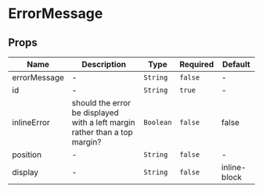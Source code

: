 # ErrorMessage

## Props

<!-- @vuese:ErrorMessage:props:start -->
|Name|Description|Type|Required|Default|
|---|---|---|---|---|
|errorMessage|-|`String`|`false`|-|
|id|-|`String`|`true`|-|
|inlineError|should the error be displayed with a left margin rather than a top margin?|`Boolean`|`false`|false|
|position|-|`String`|`false`|-|
|display|-|`String`|`false`|inline-block|

<!-- @vuese:ErrorMessage:props:end -->


